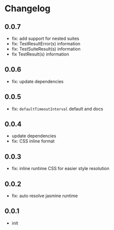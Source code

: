 # Changelog

## 0.0.7
- fix: add support for nested suites
- fix: TestResultError(s) information
- fix: TestSuiteResult(s) information
- fix TestResult(s) information

## 0.0.6
- fix: update dependencies 

## 0.0.5
- fix: `defaultTimeoutInterval` default and docs

## 0.0.4
- update dependencies
- fix: CSS inline format

## 0.0.3
- fix: inline runtime CSS for easier style resolution

## 0.0.2
- fix: auto resolve jasmine runtime

## 0.0.1
- init